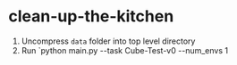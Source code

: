 # clean-up-the-kitchen

1. Uncompress `data` folder into top level directory
2. Run `python main.py --task Cube-Test-v0 --num_envs 1
